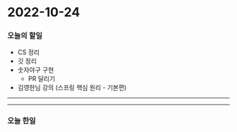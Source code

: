 2022-10-24
==========

### 오늘의 할일
* CS 정리
* 깃 정리
* 숫자야구 구현
    * PR 달리기
* 김영한님 강의 (스프링 핵심 원리 - 기본편)

<hr/>
<hr/>

### 오늘 한일